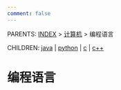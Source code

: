 ```yaml
---
comment: false
---
```


PARENTS: [INDEX](/gknows/wiki) > [计算机](/gknows/计算机) > 编程语言

CHILDREN: [java](/gknows/java) | [python](/gknows/python) | [c](/gknows/c) | [c++](/gknows/c++)

# 编程语言
